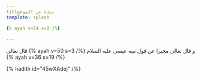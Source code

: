 ```yaml
---
titlنبذة عن الموقع
template: splash

{% ayah v=54 s=2 /%}  
  
---
```

قال تعالى  {% ayah v=50 s=3 /%}  و قال تعالى مخبرا عن قول نبيه عيسى  عليه السلام {% ayah v=36 s=19 /%}  
     

{% hadith  id="45wXAdej" /%}




<!--stackedit_data:
eyJoaXN0b3J5IjpbLTE3Mjc5NDQ1MTksLTQ3MDU1Njk0NiwxMj
UyNTgyNDMwLC04OTAwNjI0ODcsMzAzNzQxNDE0XX0=
-->